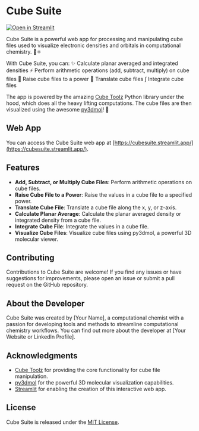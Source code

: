 # Cube Suite

[![Open in Streamlit](https://static.streamlit.io/badges/streamlit_badge_black_white.svg)](https://cubesuite.streamlit.app/)

Cube Suite is a powerful web app for processing and manipulating cube files used to visualize electronic densities and orbitals in computational chemistry. 🔬⚛️

With Cube Suite, you can:
✨ Calculate planar averaged and integrated densities
⚡ Perform arithmetic operations (add, subtract, multiply) on cube files
🔄 Raise cube files to a power
🔺 Translate cube files
∫ Integrate cube files

The app is powered by the amazing [Cube Toolz](https://github.com/funkymunkycool/Cube-Toolz) Python library under the hood, which does all the heavy lifting computations. The cube files are then visualized using the awesome [py3dmol](https://py3dmol.org)! 🤩

## Web App

You can access the Cube Suite web app at [https://cubesuite.streamlit.app/](https://cubesuite.streamlit.app/).

## Features

- **Add, Subtract, or Multiply Cube Files**: Perform arithmetic operations on cube files.
- **Raise Cube File to a Power**: Raise the values in a cube file to a specified power.
- **Translate Cube File**: Translate a cube file along the x, y, or z-axis.
- **Calculate Planar Average**: Calculate the planar averaged density or integrated density from a cube file.
- **Integrate Cube File**: Integrate the values in a cube file.
- **Visualize Cube Files**: Visualize cube files using py3dmol, a powerful 3D molecular viewer.

## Contributing

Contributions to Cube Suite are welcome! If you find any issues or have suggestions for improvements, please open an issue or submit a pull request on the GitHub repository.

## About the Developer

Cube Suite was created by [Your Name], a computational chemist with a passion for developing tools and methods to streamline computational chemistry workflows. You can find out more about the developer at [Your Website or LinkedIn Profile].

## Acknowledgments

- [Cube Toolz](https://github.com/funkymunkycool/Cube-Toolz) for providing the core functionality for cube file manipulation.
- [py3dmol](https://py3dmol.org) for the powerful 3D molecular visualization capabilities.
- [Streamlit](https://streamlit.io/) for enabling the creation of this interactive web app.

## License

Cube Suite is released under the [MIT License](LICENSE).